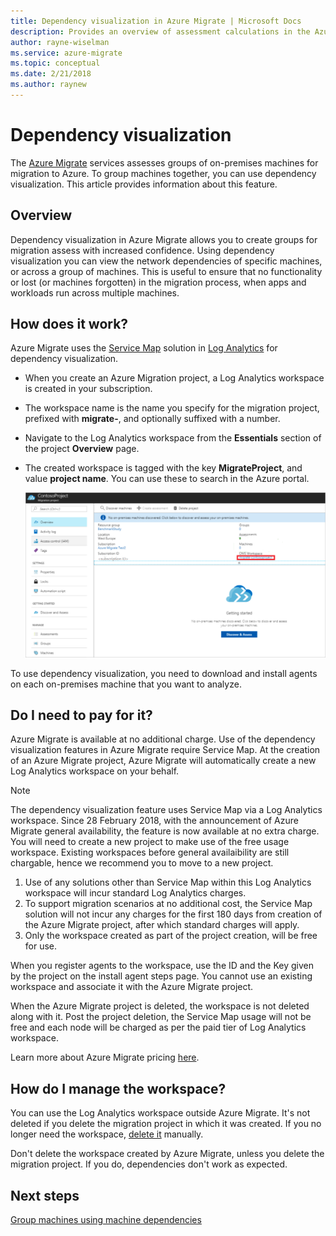 ```yaml
---
title: Dependency visualization in Azure Migrate | Microsoft Docs
description: Provides an overview of assessment calculations in the Azure Migrate service.
author: rayne-wiselman
ms.service: azure-migrate
ms.topic: conceptual
ms.date: 2/21/2018
ms.author: raynew
---
```


# Dependency visualization

The [Azure Migrate](migrate-overview.md) services assesses groups of on-premises machines for migration to Azure. To group machines together, you can use dependency visualization. This article provides information about this feature.


## Overview

Dependency visualization in Azure Migrate allows you to create groups for migration assess with increased confidence. Using dependency visualization you can view the network dependencies of specific machines, or across a group of machines. This is useful to ensure that no functionality or lost (or machines forgotten) in the migration process, when apps and workloads run across multiple machines.  

## How does it work?

Azure Migrate uses the [Service Map](../operations-management-suite/operations-management-suite-service-map.md) solution in [Log Analytics](../log-analytics/log-analytics-overview.md) for dependency visualization.
- When you create an Azure Migration project, a Log Analytics workspace is created in your subscription.
- The workspace name is the name you specify for the migration project, prefixed with **migrate-**, and optionally suffixed with a number. 
- Navigate to the Log Analytics workspace from the **Essentials** section of the project **Overview** page.
- The created workspace is tagged with the key **MigrateProject**, and value **project name**. You can use these to search in the Azure portal.  

    ![Log Analytics workspace](./media/concepts-dependency-visualization/oms-workspace.png)

To use dependency visualization, you need to download and install agents on each on-premises machine that you want to analyze.  

## Do I need to pay for it?

Azure Migrate is available at no additional charge. Use of the dependency visualization features in Azure Migrate require Service Map. At the creation of an Azure Migrate project, Azure Migrate will automatically create a new Log Analytics workspace on your behalf.

> [!NOTE]
> The dependency visualization feature uses Service Map via a Log Analytics workspace. Since 28 February 2018, with the announcement of Azure Migrate general availability, the feature is now available at no extra charge. You will need to create a new project to make use of the free usage workspace. Existing workspaces before general availaibility are still chargable, hence we recommend you to move to a new project.

1. Use of any solutions other than Service Map within this Log Analytics workspace will incur standard Log Analytics charges. 
2. To support migration scenarios at no additional cost, the Service Map solution will not incur any charges for the first 180 days from creation of the Azure Migrate project, after which standard charges will apply.
3. Only the workspace created as part of the project creation, will be free for use.

When you register agents to the workspace, use the ID and the Key given by the project on the install agent steps page. You cannot use an existing workspace and associate it with the Azure Migrate project.

When the Azure Migrate project is deleted, the workspace is not deleted along with it. Post the project deletion, the Service Map usage will not be free and each node will be charged as per the paid tier of Log Analytics workspace.

Learn more about Azure Migrate pricing [here](https://azure.microsoft.com/pricing/details/azure-migrate/). 

## How do I manage the workspace?

You can use the Log Analytics workspace outside Azure Migrate. It's not deleted if you delete the migration project in which it was created. If you no longer need the workspace, [delete it](../log-analytics/log-analytics-manage-access.md) manually.

Don't delete the workspace created by Azure Migrate, unless you delete the migration project. If you do, dependencies don't work as expected.

## Next steps

[Group machines using machine dependencies](how-to-create-group-machine-dependencies.md)